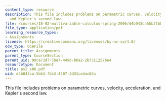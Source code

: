 ```yaml
---
content_type: resource
description: This file includes problems on parametric curves, velocity, acceleration,
  and Kepler's second law.
file: /courses/18-02-multivariable-calculus-spring-2006/d4b043ca5bb3fbb345073d31cedac63a_ps2_s06.pdf
file_type: application/pdf
learning_resource_types:
- Assignments
license: https://creativecommons.org/licenses/by-nc-sa/4.0/
ocw_type: OCWFile
parent_title: Assignments
parent_type: CourseSection
parent_uid: 99ca73d7-5be7-449d-b0a2-2b7311257be4
resourcetype: Document
title: ps2_s06.pdf
uid: d4b043ca-5bb3-fbb3-4507-3d31cedac63a
---
```

This file includes problems on parametric curves, velocity, acceleration, and Kepler's second law.
